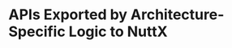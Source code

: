 APIs Exported by Architecture-Specific Logic to NuttX
=====================================================
